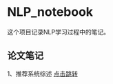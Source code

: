 # NLP_notebook
这个项目记录NLP学习过程中的笔记。

## 论文笔记
1、推荐系统综述   [点击跳转](https://github.com/Neocw/NLP_notebook/tree/main/%E8%AE%BA%E6%96%87%E7%AC%94%E8%AE%B0/Toward%20the%20next%20generation%20of%20recommender%20systems%20A%20survey%20of%20the%20state-of-the-art)
